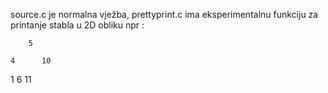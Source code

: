 source.c je normalna vježba, prettyprint.c ima eksperimentalnu funkciju za printanje stabla u 2D obliku npr : 

		5
	
	4      10
  1      6    11